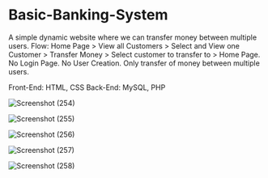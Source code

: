 # Basic-Banking-System
A simple dynamic website where we can transfer money between multiple users.
Flow: Home Page > View all Customers > Select and View one  Customer > Transfer Money > Select customer to transfer to >  Home Page.
No Login Page. No User Creation. Only transfer of money between multiple users.

Front-End: HTML, CSS
Back-End: MySQL, PHP

![Screenshot (254)](https://user-images.githubusercontent.com/77850791/124754621-0fc2dc00-df48-11eb-9eb6-5c2a957a7bb8.png)

![Screenshot (255)](https://user-images.githubusercontent.com/77850791/124754903-5a445880-df48-11eb-9935-1a9b3d961a31.png)

![Screenshot (256)](https://user-images.githubusercontent.com/77850791/124754943-66c8b100-df48-11eb-9404-12dcab3e5145.png)

![Screenshot (257)](https://user-images.githubusercontent.com/77850791/124754964-6c25fb80-df48-11eb-8c48-e935fcedcd57.png)

![Screenshot (258)](https://user-images.githubusercontent.com/77850791/124754980-71834600-df48-11eb-989e-c3268bda1f5f.png)
